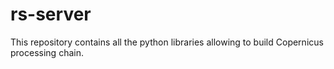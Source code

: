 # rs-server
This repository contains all the python libraries allowing to build Copernicus processing chain.

